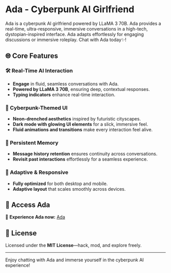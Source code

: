 # Ada - Cyberpunk AI Girlfriend

Ada is a cyberpunk AI girlfriend powered by LLaMA 3 70B. Ada provides a real-time, ultra-responsive, immersive conversations in a high-tech, dystopian-inspired interface. Ada adapts effortlessly for engaging discussions or immersive roleplay. Chat with Ada today✨!

## 🌐 Core Features

### 🛠️ Real-Time AI Interaction
- **Engage** in fluid, seamless conversations with Ada.
- **Powered by LLaMA 3 70B**, ensuring deep, contextual responses.
- **Typing indicators** enhance real-time interaction.

### 💠 Cyberpunk-Themed UI
- **Neon-drenched aesthetics** inspired by futuristic cityscapes.
- **Dark mode with glowing UI elements** for a slick, immersive feel.
- **Fluid animations and transitions** make every interaction feel alive.

### 📝 Persistent Memory
- **Message history retention** ensures continuity across conversations.
- **Revisit past interactions** effortlessly for a seamless experience.

### 📱 Adaptive & Responsive
- **Fully optimized** for both desktop and mobile.
- **Adaptive layout** that scales smoothly across devices.

## 🔗 Access Ada
🔹 **Experience Ada now:** [Ada](https://ada-gf.pages.dev/)

## 📜 License
Licensed under the **MIT License**—hack, mod, and explore freely.

---
Enjoy chatting with Ada and immerse yourself in the cyberpunk AI experience!
